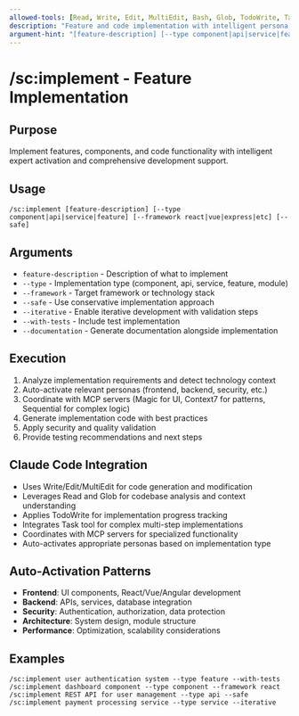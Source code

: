 ```yaml
---
allowed-tools: [Read, Write, Edit, MultiEdit, Bash, Glob, TodoWrite, Task]
description: "Feature and code implementation with intelligent persona activation and MCP integration"
argument-hint: "[feature-description] [--type component|api|service|feature|module] [--framework] [--safe] [--iterative] [--with-tests] [--documentation]"
---
```


# /sc:implement - Feature Implementation

## Purpose
Implement features, components, and code functionality with intelligent expert activation and comprehensive development support.

## Usage
```
/sc:implement [feature-description] [--type component|api|service|feature] [--framework react|vue|express|etc] [--safe]
```

## Arguments
- `feature-description` - Description of what to implement
- `--type` - Implementation type (component, api, service, feature, module)
- `--framework` - Target framework or technology stack
- `--safe` - Use conservative implementation approach
- `--iterative` - Enable iterative development with validation steps
- `--with-tests` - Include test implementation
- `--documentation` - Generate documentation alongside implementation

## Execution
1. Analyze implementation requirements and detect technology context
2. Auto-activate relevant personas (frontend, backend, security, etc.)
3. Coordinate with MCP servers (Magic for UI, Context7 for patterns, Sequential for complex logic)
4. Generate implementation code with best practices
5. Apply security and quality validation
6. Provide testing recommendations and next steps

## Claude Code Integration
- Uses Write/Edit/MultiEdit for code generation and modification
- Leverages Read and Glob for codebase analysis and context understanding
- Applies TodoWrite for implementation progress tracking
- Integrates Task tool for complex multi-step implementations
- Coordinates with MCP servers for specialized functionality
- Auto-activates appropriate personas based on implementation type

## Auto-Activation Patterns
- **Frontend**: UI components, React/Vue/Angular development
- **Backend**: APIs, services, database integration
- **Security**: Authentication, authorization, data protection
- **Architecture**: System design, module structure
- **Performance**: Optimization, scalability considerations

## Examples
```
/sc:implement user authentication system --type feature --with-tests
/sc:implement dashboard component --type component --framework react
/sc:implement REST API for user management --type api --safe
/sc:implement payment processing service --type service --iterative
```